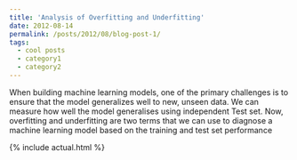 ```yaml
---
title: 'Analysis of Overfitting and Underfitting'
date: 2012-08-14
permalink: /posts/2012/08/blog-post-1/
tags:
  - cool posts
  - category1
  - category2
---
```


When building machine learning models, one of the primary challenges is to ensure that the model generalizes well to new, unseen data. We can measure how well the model generalises using independent Test set. Now, overfitting and underfitting are two terms that we can use to diagnose a machine learning model based on the training and test set performance

{% include actual.html %}